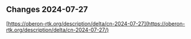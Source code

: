 ## Changes 2024-07-27

[https://oberon-rtk.org/description/delta/cn-2024-07-27](https://oberon-rtk.org/description/delta/cn-2024-07-27/)
